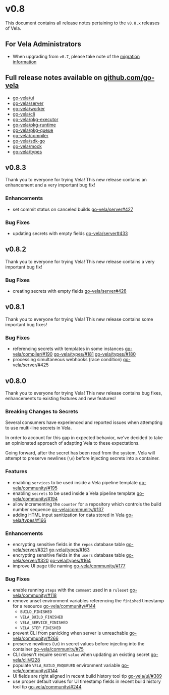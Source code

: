 # v0.8

This document contains all release notes pertaining to the `v0.8.x` releases of Vela.

## For Vela Administrators

* When upgrading from `v0.7`, please take note of the [migration information](/migrations/v0.8/README.md)

## Full release notes available on [github.com/go-vela](https://github.com/go-vela)

* [go-vela/ui](https://github.com/go-vela/ui/releases)
* [go-vela/server](https://github.com/go-vela/server/releases)
* [go-vela/worker](https://github.com/go-vela/worker/releases)
* [go-vela/cli](https://github.com/go-vela/cli/releases)
* [go-vela/pkg-executor](https://github.com/go-vela/pkg-executor/releases)
* [go-vela/pkg-runtime](https://github.com/go-vela/pkg-runtime/releases)
* [go-vela/pkg-queue](https://github.com/go-vela/pkg-queue/releases)
* [go-vela/compiler](https://github.com/go-vela/compiler/releases)
* [go-vela/sdk-go](https://github.com/go-vela/sdk-go/releases)
* [go-vela/mock](https://github.com/go-vela/mock/releases)
* [go-vela/types](https://github.com/go-vela/types/releases)

## v0.8.3

Thank you to everyone for trying Vela! This new release contains an enhancement and a very important bug fix!

### Enhancements

* set commit status on canceled builds [go-vela/server#427](https://github.com/go-vela/server/pull/427)

### Bug Fixes

* updating secrets with empty fields [go-vela/server#433](https://github.com/go-vela/server/pull/433)

## v0.8.2

Thank you to everyone for trying Vela! This new release contains a very important bug fix!

### Bug Fixes

* creating secrets with empty fields [go-vela/server#428](https://github.com/go-vela/server/pull/428)

## v0.8.1

Thank you to everyone for trying Vela! This new release contains some important bug fixes!

### Bug Fixes

* referencing secrets with templates in some instances [go-vela/compiler/#190](https://github.com/go-vela/compiler/pull/190) [go-vela/types/#181](https://github.com/go-vela/types/pull/181) [go-vela/types/#180](https://github.com/go-vela/types/pull/180)
* processing simultaneous webhooks (race condition) [go-vela/server/#425](https://github.com/go-vela/server/pull/425)

## v0.8.0

Thank you to everyone for trying Vela! This new release contains bug fixes, enhancements to existing features and new features!

### Breaking Changes to Secrets

Several consumers have experienced and reported issues when attempting to use multi-line secrets in Vela.

In order to account for this gap in expected behavior, we've decided to take an opinionated approach of adapting Vela to these expectations.

Going forward, after the secret has been read from the system, Vela will attempt to preserve newlines (`\n`) before injecting secrets into a container.

### Features

* enabling `services` to be used inside a Vela pipeline template [go-vela/community/#195](https://github.com/go-vela/community/issues/195)
* enabling `secrets` to be used inside a Vela pipeline template [go-vela/community/#194](https://github.com/go-vela/community/issues/194)
* allow incrementing the `counter` for a repository which controls the build number sequence [go-vela/community/#137](https://github.com/go-vela/community/issues/137)
* adding HTML input sanitization for data stored in Vela [go-vela/types/#166](https://github.com/go-vela/types/pull/166)

### Enhancements

* encrypting sensitive fields in the `repos` database table [go-vela/server/#321](https://github.com/go-vela/server/pull/321) [go-vela/types/#163](https://github.com/go-vela/types/pull/163)
* encrypting sensitive fields in the `users` database table [go-vela/server/#320](https://github.com/go-vela/server/pull/320) [go-vela/types/#164](https://github.com/go-vela/types/pull/164)
* improve UI page title naming [go-vela/community/#177](https://github.com/go-vela/community/issues/177)

### Bug Fixes

* enable running `steps` with the `comment` used in a `ruleset` [go-vela/community/#118](https://github.com/go-vela/community/issues/118)
* remove unset environment variables referencing the `finished` timestamp for a resource [go-vela/community/#144](https://github.com/go-vela/community/issues/144)
  * `BUILD_FINISHED`
  * `VELA_BUILD_FINISHED`
  * `VELA_SERVICE_FINISHED`
  * `VELA_STEP_FINISHED`
* prevent CLI from panicking when server is unreachable [go-vela/community/#266](https://github.com/go-vela/community/issues/266)
* preserve newlines (`\n`) in secret values before injecting into the container [go-vela/community/#75](https://github.com/go-vela/community/issues/75)
* CLI doesn't require secret `value` when updating an existing secret [go-vela/cli/#228](https://github.com/go-vela/cli/pull/228)
* populate `VELA_BUILD_ENQUEUED` environment variable [go-vela/community/#144](https://github.com/go-vela/community/issues/144)
* UI fields are right aligned in recent build history tool tip [go-vela/ui/#389](https://github.com/go-vela/ui/pull/389)
* use proper default values for UI timestamp fields in recent build history tool tip [go-vela/community/#244](https://github.com/go-vela/community/issues/244)
